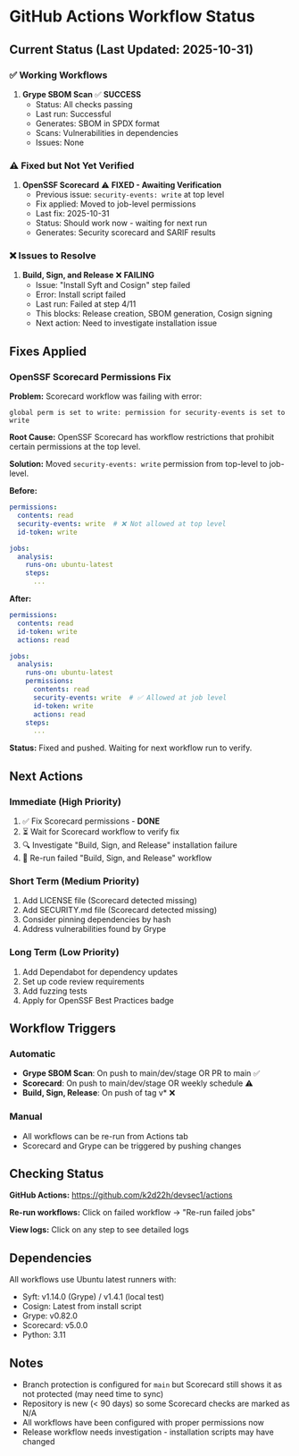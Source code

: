 # GitHub Actions Workflow Status

## Current Status (Last Updated: 2025-10-31)

### ✅ Working Workflows
1. **Grype SBOM Scan** ✅ **SUCCESS**
   - Status: All checks passing
   - Last run: Successful
   - Generates: SBOM in SPDX format
   - Scans: Vulnerabilities in dependencies
   - Issues: None

### ⚠️ Fixed but Not Yet Verified
1. **OpenSSF Scorecard** ⚠️ **FIXED - Awaiting Verification**
   - Previous issue: `security-events: write` at top level
   - Fix applied: Moved to job-level permissions
   - Last fix: 2025-10-31
   - Status: Should work now - waiting for next run
   - Generates: Security scorecard and SARIF results

### ❌ Issues to Resolve
1. **Build, Sign, and Release** ❌ **FAILING**
   - Issue: "Install Syft and Cosign" step failed
   - Error: Install script failed
   - Last run: Failed at step 4/11
   - This blocks: Release creation, SBOM generation, Cosign signing
   - Next action: Need to investigate installation issue

## Fixes Applied

### OpenSSF Scorecard Permissions Fix
**Problem:** Scorecard workflow was failing with error:
```
global perm is set to write: permission for security-events is set to write
```

**Root Cause:** OpenSSF Scorecard has workflow restrictions that prohibit certain permissions at the top level.

**Solution:** Moved `security-events: write` permission from top-level to job-level.

**Before:**
```yaml
permissions:
  contents: read
  security-events: write  # ❌ Not allowed at top level
  id-token: write

jobs:
  analysis:
    runs-on: ubuntu-latest
    steps:
      ...
```

**After:**
```yaml
permissions:
  contents: read
  id-token: write
  actions: read

jobs:
  analysis:
    runs-on: ubuntu-latest
    permissions:
      contents: read
      security-events: write  # ✅ Allowed at job level
      id-token: write
      actions: read
    steps:
      ...
```

**Status:** Fixed and pushed. Waiting for next workflow run to verify.

## Next Actions

### Immediate (High Priority)
1. ✅ Fix Scorecard permissions - **DONE**
2. ⏳ Wait for Scorecard workflow to verify fix
3. 🔍 Investigate "Build, Sign, and Release" installation failure
4. 🔧 Re-run failed "Build, Sign, and Release" workflow

### Short Term (Medium Priority)
1. Add LICENSE file (Scorecard detected missing)
2. Add SECURITY.md file (Scorecard detected missing)
3. Consider pinning dependencies by hash
4. Address vulnerabilities found by Grype

### Long Term (Low Priority)
1. Add Dependabot for dependency updates
2. Set up code review requirements
3. Add fuzzing tests
4. Apply for OpenSSF Best Practices badge

## Workflow Triggers

### Automatic
- **Grype SBOM Scan**: On push to main/dev/stage OR PR to main ✅
- **Scorecard**: On push to main/dev/stage OR weekly schedule ⚠️
- **Build, Sign, Release**: On push of tag v* ❌

### Manual
- All workflows can be re-run from Actions tab
- Scorecard and Grype can be triggered by pushing changes

## Checking Status

**GitHub Actions:** https://github.com/k2d22h/devsec1/actions

**Re-run workflows:** Click on failed workflow → "Re-run failed jobs"

**View logs:** Click on any step to see detailed logs

## Dependencies

All workflows use Ubuntu latest runners with:
- Syft: v1.14.0 (Grype) / v1.4.1 (local test)
- Cosign: Latest from install script
- Grype: v0.82.0
- Scorecard: v5.0.0
- Python: 3.11

## Notes

- Branch protection is configured for `main` but Scorecard still shows it as not protected (may need time to sync)
- Repository is new (< 90 days) so some Scorecard checks are marked as N/A
- All workflows have been configured with proper permissions now
- Release workflow needs investigation - installation scripts may have changed

